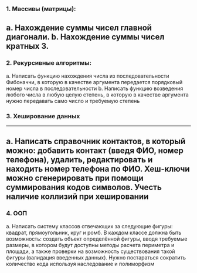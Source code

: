 ### 1. Массивы (матрицы):
a. Нахождение суммы чисел главной диагонали.
b. Нахождение суммы чисел кратных 3.
---
### 2. Рекурсивные алгоритмы:
a. Написать функцию нахождения числа из последовательности
Фибоначчи, в которую в качестве аргумента передается порядковый
номер числа в последовательности
b. Написать функцию возведения любого числа в любую целую степень, в
которую в качестве аргумента нужно передавать само число и
требуемую степень
### 3. Хеширование данных
---
a. Написать справочник контактов, в который можно: добавить контакт
(введя ФИО, номер телефона), удалить, редактировать и находить номер
телефона по ФИО. Хеш-ключи можно сгенерировать при помощи
суммирования кодов символов. Учесть наличие коллизий при хешировании
---
### 4. ООП
a. Написать систему классов отвечающих за следующие фигуры: квадрат,
прямоугольник, круг и ромб. В каждом классе должна быть
возможность: создать объект определённой фигуры, вводя требуемые
размеры, в котором будут доступны методы расчета периметра и
площади, а также проверки на возможность существования такой
фигуры (валидация введенных данных). Нужно постараться сократить
количество кода используя наследование и полиморфизм
